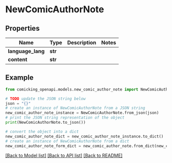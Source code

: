 # NewComicAuthorNote


## Properties

Name | Type | Description | Notes
------------ | ------------- | ------------- | -------------
**language_lang** | **str** |  | 
**content** | **str** |  | 

## Example

```python
from comicking_openapi.models.new_comic_author_note import NewComicAuthorNote

# TODO update the JSON string below
json = "{}"
# create an instance of NewComicAuthorNote from a JSON string
new_comic_author_note_instance = NewComicAuthorNote.from_json(json)
# print the JSON string representation of the object
print(NewComicAuthorNote.to_json())

# convert the object into a dict
new_comic_author_note_dict = new_comic_author_note_instance.to_dict()
# create an instance of NewComicAuthorNote from a dict
new_comic_author_note_form_dict = new_comic_author_note.from_dict(new_comic_author_note_dict)
```
[[Back to Model list]](../README.md#documentation-for-models) [[Back to API list]](../README.md#documentation-for-api-endpoints) [[Back to README]](../README.md)


